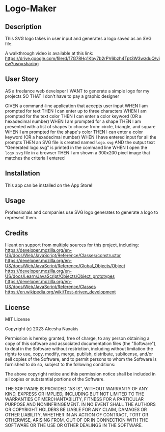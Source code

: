 # Logo-Maker

## Description
This SVG logo takes in user input and generates a logo saved as an SVG file.

A walkthrough video is available at this link: https://drive.google.com/file/d/17G78Hq1Kby7b2rPV6bzh4Tpt3W3wzduQ/view?usp=sharing

## User Story
AS a freelance web developer
I WANT to generate a simple logo for my projects
SO THAT I don't have to pay a graphic designer

GIVEN a command-line application that accepts user input
WHEN I am prompted for text
THEN I can enter up to three characters
WHEN I am prompted for the text color
THEN I can enter a color keyword (OR a hexadecimal number)
WHEN I am prompted for a shape
THEN I am presented with a list of shapes to choose from: circle, triangle, and square
WHEN I am prompted for the shape's color
THEN I can enter a color keyword (OR a hexadecimal number)
WHEN I have entered input for all the prompts
THEN an SVG file is created named `logo.svg`
AND the output text "Generated logo.svg" is printed in the command line
WHEN I open the `logo.svg` file in a browser
THEN I am shown a 300x200 pixel image that matches the criteria I entered

## Installation
This app can be installed on the App Store!

## Usage
Professionals and companies use SVG logo generates to generate a logo to represent them.

## Credits
I leant on support from multiple sources for this project, including:
https://developer.mozilla.org/en-US/docs/Web/JavaScript/Reference/Classes/constructor
https://developer.mozilla.org/en-US/docs/Web/JavaScript/Reference/Global_Objects/Object
https://developer.mozilla.org/en-US/docs/Learn/JavaScript/Objects/Object_prototypes
https://developer.mozilla.org/en-US/docs/Web/JavaScript/Reference/Classes
https://en.wikipedia.org/wiki/Test-driven_development

## License
MIT License

Copyright (c) 2023 Aleesha Naxakis

Permission is hereby granted, free of charge, to any person obtaining a copy of this software and associated documentation files (the "Software"), to deal in the Software without restriction, including without limitation the rights to use, copy, modify, merge, publish, distribute, sublicense, and/or sell copies of the Software, and to permit persons to whom the Software is furnished to do so, subject to the following conditions:

The above copyright notice and this permission notice shall be included in all copies or substantial portions of the Software.

THE SOFTWARE IS PROVIDED "AS IS", WITHOUT WARRANTY OF ANY KIND, EXPRESS OR IMPLIED, INCLUDING BUT NOT LIMITED TO THE WARRANTIES OF MERCHANTABILITY, FITNESS FOR A PARTICULAR PURPOSE AND NONINFRINGEMENT. IN NO EVENT SHALL THE AUTHORS OR COPYRIGHT HOLDERS BE LIABLE FOR ANY CLAIM, DAMAGES OR OTHER LIABILITY, WHETHER IN AN ACTION OF CONTRACT, TORT OR OTHERWISE, ARISING FROM, OUT OF OR IN CONNECTION WITH THE SOFTWARE OR THE USE OR OTHER DEALINGS IN THE SOFTWARE.
